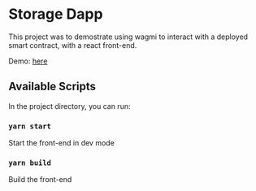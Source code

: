 # Storage Dapp

This project was to demostrate using wagmi to interact with a deployed smart contract, with a react front-end.

Demo: [here](https://storage-dapp-0x2024antonio.vercel.app/)

## Available Scripts

In the project directory, you can run:

### `yarn start`

Start the front-end in dev mode

### `yarn build`

Build the front-end
